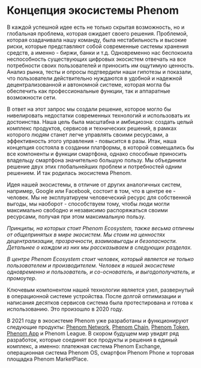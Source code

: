 # Концепция экосистемы Phenom

В каждой успешной идее есть не только скрытая возможность, но и глобальная проблема, которая ожидает своего решения. Проблемой, которая озадачивала нашу команду, была нестабильность и высокие риски, которые представляют собой современные системы хранения средств, а именно - биржи, банки и т.д. Одновременно нас беспокоила неспособность существующих цифровых экосистем отвечать на все потребности своих пользователей и приносить им ощутимую ценность. Анализ рынка, тесты и опросы подтвердили наши гипотезы и показали, что пользователи действительно нуждаются в удобной и надежной децентрализованной и автономной системе, которая могла бы обеспечить как профессиональные функции, так и аппаратные возможности сети.

В ответ на этот запрос мы создали решение, которое могло бы нивелировать недостатки современных технологий и использовать их достоинства. Наша цель была масштабна и амбициозна: создать целый комплекс продуктов, сервисов и технических решений, в рамках которого людям станет легче управлять своими ресурсами, а эффективность этого управления - повысится в разы. Итак, наша концепция состояла в создании платформы, в которой совмещались бы все компоненты и функции смартфона, однако способные приносить владельцу смартфона значительно большую пользу. Мы объединили решение двух этих глобальнейших проблем и потребностей одним решением. И так родилась экосистема Phenom. 

Идея нашей экосистемы, в отличие от других аналогичных систем, например, Google или Facebook, состоит в том, что в центре ее - человек. Мы не эксплуатируем человеческий ресурс для собственной выгоды, мы наоборот - способствуем тому, чтобы люди могли максимально свободно и независимо распоряжаться своими ресурсами, получая при этом максимальную пользу.

*Принципы, на которых стоит Phenom Ecosystem, также весьма отличны от общепринятых в мире экосистем. Мы стоим на ценностях децентрализации, прозрачности, взаимовыгоды и безопасности. Детальнее о каждом из них мы рассказываем в следующих разделах.*

*В центре Phenom Ecosystem стоит человек, который является не только пользователем и производителем. Человек в нашей экосистеме одновременно и пользователь, и со-основатель, и выгодополучатель, и промоутер.*

Ключевым компонентом нашей технологии является узел, развернутый в операционной системе устройства. После долгой оптимизации и написания десятков сервисов система была протестирована и готова к использованию. Это произошло в 2020 году.

В 2021 году в экосистеме Phenom уже разработаны и функционируют следующие продукты: [Phenom Network](/network.md), [Phenom Chain](/chain.md), [Phenom Token](/pnt.md), [Phenom App](/app.md) и Phenom League. В скором будущем мир увидят ряд разработок, которые соединят все продукты и решения в единый комплекс, а именно: платежная система Phenom Exchange, операционная система Phenom OS, смартфон Phenom Phone и торговая площадка Phenom MarketPlace.
